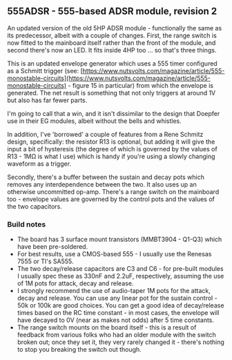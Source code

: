 ## 555ADSR - 555-based ADSR module, revision 2

An updated version of the old 5HP ADSR module - functionally the same as its predecessor, albeit with a couple of changes. First, the range switch is now fitted to the mainboard itself rather than the front of the module, and second there's now an LED. It fits inside 4HP too ... so that's three things.

This is an updated envelope generator which uses a 555 timer configured as a Schmitt trigger (see: [https://www.nutsvolts.com/magazine/article/555-monostable-circuits](https://www.nutsvolts.com/magazine/article/555-monostable-circuits) - figure 15 in particular) from which the envelope is generated. The net result is something that not only triggers at around 1V but also has far fewer parts.

I'm going to call that a win, and it isn't dissimilar to the design that Doepfer use in their EG modules, albeit without the bells and whistles.

In addition, I've 'borrowed' a couple of features from a Rene Schmitz design, specifically: the resistor R13 is optional, but adding it will give the input a bit of hysteresis (the degree of which is governed by the values of R13 - 1MΩ is what I use) which is handy if you're using a slowly changing waveform as a trigger.

Secondly, there's a buffer between the sustain and decay pots which removes any interdependence between the two. It also uses up an otherwise uncommitted op-amp. There's a range switch on the mainboard too - envelope values are governed by the control pots and the values of the two capacitors.

### Build notes

* The board has 3 surface mount transistors (MMBT3904 - Q1-Q3) which have been pre-soldered.
* For best results, use a CMOS-based 555 - I usually use the Renesas 7555 or TI's SA555.
* The two decay/release capacitors are C3 and C6 - for pre-built modules I usually spec these as 330nF and 2.2uF, respectively, assuming the use of 1M pots for attack, decay and release.
* I strongly recommend the use of audio-taper 1M pots for the attack, decay and release. You can use any linear pot for the sustain control - 50k or 100k are good choices. You can get a good idea of decay/release times based on the RC time constant - in most cases, the envelope will have decayed to 0V (near as makes not odds) after 5 time constants.
* The range switch mounts on the board itself - this is a result of feedback from various folks who had an older module with the switch broken out; once they set it, they very rarely changed it - there's nothing to stop you breaking the switch out though.